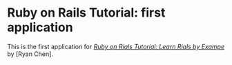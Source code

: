 # Ruby on Rails Tutorial: first application

This is the first application for
[*Ruby on Rials Tutorial: Learn Rials by Exampe*](http://railstutorial.org) by [Ryan Chen].
